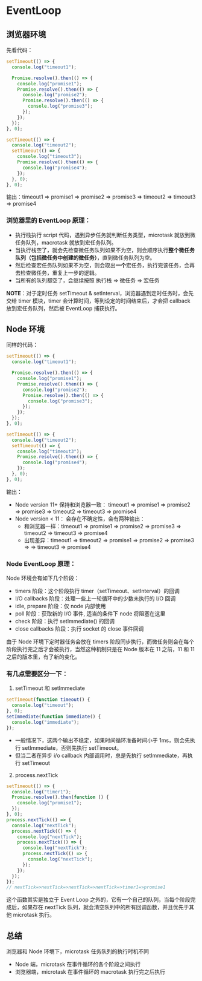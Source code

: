 # EventLoop

## 浏览器环境

先看代码：

```js
setTimeout(() => {
  console.log("timeout1");

  Promise.resolve().then(() => {
    console.log("promise1");
    Promise.resolve().then(() => {
      console.log("promise2");
      Promise.resolve().then(() => {
        console.log("promise3");
      });
    });
  });
}, 0);

setTimeout(() => {
  console.log("timeout2");
  setTimeout(() => {
    console.log("timeout3");
    Promise.resolve().then(() => {
      console.log("promise4");
    });
  }, 0);
}, 0);
```

输出：timeout1 => promise1 => promise2 => promise3 => timeout2 => timeout3 => promise4

### 浏览器里的 EventLoop 原理：

- 执行栈执行 script 代码，遇到异步任务就判断任务类型，microtask 就放到微任务队列，macrotask 就放到宏任务队列。
- 当执行栈空了，就会先检查微任务队列如果不为空，则会顺序执行**整个微任务队列（包括微任务中创建的微任务）**，直到微任务队列为空。
- 然后检查宏任务队列如果不为空，则会取出**一个**宏任务，执行完该任务，会再去检查微任务，重复上一步的逻辑。
- 当所有的队列都空了，会继续按照 执行栈 => 微任务 => 宏任务

**NOTE**：对于定时任务 setTimeout & setInterval，浏览器遇到定时任务时，会先交给 timer 模块，timer 会计算时间，等到设定的时间结束后，才会把 callback 放到宏任务队列，然后被 EventLoop 捕获执行。

## Node 环境

同样的代码：

```js
setTimeout(() => {
  console.log("timeout1");

  Promise.resolve().then(() => {
    console.log("promise1");
    Promise.resolve().then(() => {
      console.log("promise2");
      Promise.resolve().then(() => {
        console.log("promise3");
      });
    });
  });
}, 0);

setTimeout(() => {
  console.log("timeout2");
  setTimeout(() => {
    console.log("timeout3");
    Promise.resolve().then(() => {
      console.log("promise4");
    });
  }, 0);
}, 0);
```

输出：

- Node version 11+ 保持和浏览器一致：
  timeout1 => promise1 => promise2 => promise3 => timeout2 => timeout3 => promise4
- Node version < 11：
  会存在不确定性，会有两种输出：
  - 和浏览器一样：timeout1 => promise1 => promise2 => promise3 => timeout2 => timeout3 => promise4
  - 出现差异：timeout1 => timeout2 => promise1 => promise2 => promise3 => => timeout3 => promise4

### Node EventLoop 原理：

Node 环境会有如下几个阶段：

- timers 阶段：这个阶段执行 timer（setTimeout、setInterval）的回调
- I/O callbacks 阶段：处理一些上一轮循环中的少数未执行的 I/O 回调
- idle, prepare 阶段：仅 node 内部使用
- poll 阶段：获取新的 I/O 事件, 适当的条件下 node 将阻塞在这里
- check 阶段：执行 setImmediate() 的回调
- close callbacks 阶段：执行 socket 的 close 事件回调

由于 Node 环境下定时器任务会放在 timers 阶段同步执行，而微任务则会在每个阶段执行完之后才会被执行，当然这种机制只是在 Node 版本在 11 之前，11 和 11 之后的版本里，有了新的变化。

### 有几点需要区分一下：

1. setTimeout 和 setImmediate

```js
setTimeout(function timeout() {
  console.log("timeout");
}, 0);
setImmediate(function immediate() {
  console.log("immediate");
});
```

- 一般情况下，这两个输出不稳定，如果时间循环准备时间小于 1ms，则会先执行 setImmediate，否则先执行 setTimeout。
- 但当二者在异步 i/o callback 内部调用时，总是先执行 setImmediate，再执行 setTimeout

2. process.nextTick

```js
setTimeout(() => {
  console.log("timer1");
  Promise.resolve().then(function () {
    console.log("promise1");
  });
}, 0);
process.nextTick(() => {
  console.log("nextTick");
  process.nextTick(() => {
    console.log("nextTick");
    process.nextTick(() => {
      console.log("nextTick");
      process.nextTick(() => {
        console.log("nextTick");
      });
    });
  });
});
// nextTick=>nextTick=>nextTick=>nextTick=>timer1=>promise1
```

这个函数其实是独立于 Event Loop 之外的，它有一个自己的队列，当每个阶段完成后，如果存在 nextTick 队列，就会清空队列中的所有回调函数，并且优先于其他 microtask 执行。

## 总结

浏览器和 Node 环境下，microtask 任务队列的执行时机不同

- Node 端，microtask 在事件循环的各个阶段之间执行
- 浏览器端，microtask 在事件循环的 macrotask 执行完之后执行
